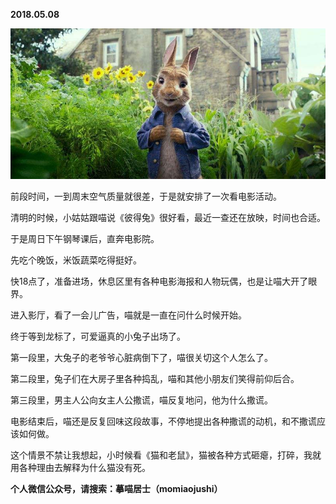 
          
            
**2018.05.08**



![](img/51001-f5f5e5168c640585.jpeg)




前段时间，一到周末空气质量就很差，于是就安排了一次看电影活动。

清明的时候，小姑姑跟喵说《彼得兔》很好看，最近一查还在放映，时间也合适。

于是周日下午钢琴课后，直奔电影院。

先吃个晚饭，米饭蔬菜吃得挺好。

快18点了，准备进场，休息区里有各种电影海报和人物玩偶，也是让喵大开了眼界。

进入影厅，看了一会儿广告，喵就是一直在问什么时候开始。

终于等到龙标了，可爱逼真的小兔子出场了。

第一段里，大兔子的老爷爷心脏病倒下了，喵很关切这个人怎么了。

第二段里，兔子们在大房子里各种捣乱，喵和其他小朋友们笑得前仰后合。

第三段里，男主人公向女主人公撒谎，喵反复地问，他为什么撒谎。

电影结束后，喵还是反复回味这段故事，不停地提出各种撒谎的动机，和不撒谎应该如何做。

这个情景不禁让我想起，小时候看《猫和老鼠》，猫被各种方式砸瘪，打碎，我就用各种理由去解释为什么猫没有死。


**个人微信公众号，请搜索：摹喵居士（momiaojushi）**

          
        